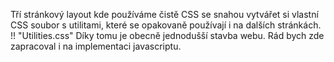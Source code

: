 Tří stránkový layout kde používáme čistě CSS se snahou vytvářet si vlastní CSS soubor s utilitami, které se opakovaně používají i na dalších stránkách. !!
"Utilities.css" Díky tomu je obecně jednodušší stavba webu. Rád bych zde zapracoval i na implementaci javascriptu.
